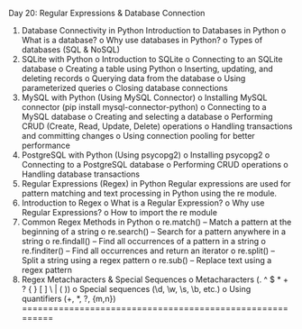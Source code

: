 Day 20: Regular Expressions & Database Connection
1. Database Connectivity in Python
Introduction to Databases in Python
o What is a database?
o Why use databases in Python?
o Types of databases (SQL & NoSQL)
2. SQLite with Python
o Introduction to SQLite
o Connecting to an SQLite database
o Creating a table using Python
o Inserting, updating, and deleting records
o Querying data from the database
o Using parameterized queries
o Closing database connections
3. MySQL with Python (Using MySQL Connector)
o Installing MySQL connector (pip install mysql-connector-python)
o Connecting to a MySQL database
o Creating and selecting a database
o Performing CRUD (Create, Read, Update, Delete) operations
o Handling transactions and committing changes
o Using connection pooling for better performance
4. PostgreSQL with Python (Using psycopg2)
o Installing psycopg2
o Connecting to a PostgreSQL database
o Performing CRUD operations
o Handling database transactions
2. Regular Expressions (Regex) in Python
Regular expressions are used for pattern matching and text processing
in Python using the re module.
1. Introduction to Regex
o What is a Regular Expression?
o Why use Regular Expressions?
o How to import the re module
2. Common Regex Methods in Python
o re.match() – Match a pattern at the beginning of a string
o re.search() – Search for a pattern anywhere in a string
o re.findall() – Find all occurrences of a pattern in a string
o re.finditer() – Find all occurrences and return an iterator
o re.split() – Split a string using a regex pattern
o re.sub() – Replace text using a regex pattern
3. Regex Metacharacters & Special Sequences
o Metacharacters (. ^ $ * + ? { } [ ] \ | ( ))
o Special sequences (\d, \w, \s, \b, etc.)
o Using quantifiers (+, *, ?, {m,n})
=========================================================